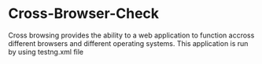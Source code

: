 # Cross-Browser-Check
Cross browsing provides the ability to a web application to function accross different browsers and different operating systems.
This application is run by using testng.xml file
